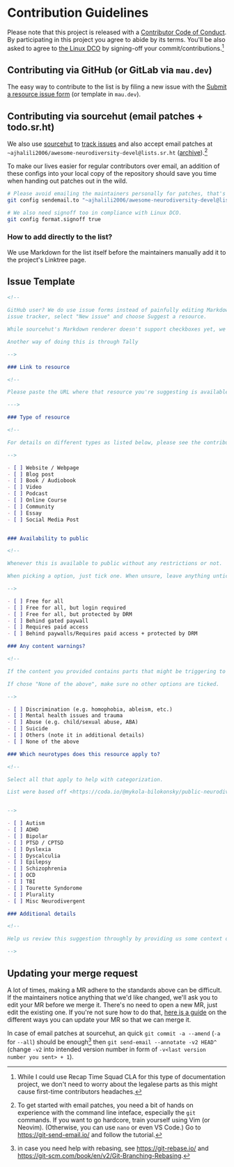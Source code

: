 # Contribution Guidelines

Please note that this project is released with a [Contributor Code of Conduct](CODE_OF_CONDUCT.md).
By participating in this project you agree to abide by its terms. You'll be also asked to agree to
[the Linux DCO](https://developercertificate.org) by signing-off your commit/contributions.[^1]

## Contributing via GitHub (or GitLab via `mau.dev`)

The easy way to contribute to the list is by filing a new issue with the [Submit a resource issue form](https://github.com/Community-Lores/awesome-neurodiversity/issues/new?assignees=ajhalili2006&labels=enhancement%2Cdocumentation&template=suggest-resource.yml)
(or template in `mau.dev`).

## Contributing via sourcehut (email patches + todo.sr.ht)

We also use [sourcehut](https://sourcehut.org) to [track issues](https://todo.sr.ht/~ajhalili2006/awesome-neurodiversity) and also accept email patches at `~ajhalili2006/awesome-neurodiversity-devel@lists.sr.ht` ([archive](https://lists.sr.ht/~ajhalili2006/awesome-neurodiversity-devel)).[^3]

To make our lives easier for regular contributors over email, an addition of these configs into your local copy of the repository should save you time when handing out patches out in the wild.

```bash
# Please avoid emailing the maintainers personally for patches, that's bad pratice in OSS community.
git config sendemail.to "~ajhalili2006/awesome-neurodiversity-devel@lists.sr.ht"

# We also need signoff too in compliance with Linux DCO.
git config format.signoff true
```

### How to add directly to the list?

We use Markdown for the list itself before the maintainers
manually add it to the project's Linktree page.

## Issue Template

```md
<!--

GitHub user? We do use issue forms instead of painfully editing Markdown files. Go to the GitHub mirror's
issue tracker, select "New issue" and choose Suggest a resource.

While sourcehut's Markdown renderer doesn't support checkboxes yet, we still need it once we enabled issue tracker mirroring between services in the future. To tick a box for starters, just replace [ ] with [X] and vice versa.

Another way of doing this is through Tally

-->

### Link to resource

<!-- 

Please paste the URL where that resource you're suggesting is available over the internet. If it's a book, an Amazon URL is fine.

--->

### Type of resource

<!--

For details on different types as listed below, please see the contributing guidelines within the repository but they're self-explanatory by the way.

-->

- [ ] Website / Webpage
- [ ] Blog post
- [ ] Book / Audiobook
- [ ] Video
- [ ] Podcast
- [ ] Online Course
- [ ] Community
- [ ] Essay
- [ ] Social Media Post


### Availability to public

<!--

Whenever this is available to public without any restrictions or not.

When picking a option, just tick one. When unsure, leave anything unticked and we'll note it.

-->

- [ ] Free for all
- [ ] Free for all, but login required
- [ ] Free for all, but protected by DRM
- [ ] Behind gated paywall
- [ ] Requires paid access
- [ ] Behind paywalls/Requires paid access + protected by DRM

### Any content warnings?

<!--

If the content you provided contains parts that might be triggering to some, please label it as such.

If chose "None of the above", make sure no other options are ticked.

-->

- [ ] Discrimination (e.g. homophobia, ableism, etc.)
- [ ] Mental health issues and trauma
- [ ] Abuse (e.g. child/sexual abuse, ABA)
- [ ] Suicide
- [ ] Others (note it in additional details)
- [ ] None of the above

### Which neurotypes does this resource apply to?

<!--

Select all that apply to help with categorization.

List were based off <https://coda.io/@mykola-bilokonsky/public-neurodiversity-support-center/neurotypes-47> and its suggestion box at <https://coda.io/form/Add-Neurodiversity-Resource_d43-e9BR1p3>.


-->

- [ ] Autism
- [ ] ADHD
- [ ] Bipolar
- [ ] PTSD / CPTSD
- [ ] Dyslexia
- [ ] Dyscalculia
- [ ] Epilepsy
- [ ] Schizophrenia
- [ ] OCD
- [ ] TBI
- [ ] Tourette Syndorome
- [ ] Plurality
- [ ] Misc Neurodivergent

### Additional details

<!--

Help us review this suggestion throughly by providing us some context or even a bit of summary.

-->

```

## Updating your merge request

A lot of times, making a MR adhere to the standards above can be difficult.
If the maintainers notice anything that we'd like changed, we'll ask you to
edit your MR before we merge it. There's no need to open a new MR, just edit
the existing one. If you're not sure how to do that,
[here is a guide](https://github.com/RichardLitt/knowledge/blob/master/github/amending-a-commit-guide.md)
on the different ways you can update your MR so that we can merge it.

In case of email patches at sourcehut, an quick `git commit -a --amend` (`-a` for `--all`) should be enough[^2] then `git send-email --annotate -v2 HEAD^` (change `-v2` into intended version number in form of `-v<last version number you sent> + 1`).

[^1]: While I could use Recap Time Squad CLA for this type of documentation project, we don't need to worry about the legalese parts as this might cause first-time contributors headaches.
[^2]: in case you need help with rebasing, see <https://git-rebase.io/> and <https://git-scm.com/book/en/v2/Git-Branching-Rebasing>.
[^3]: To get started with email patches, you need a bit of hands on experience with the command line inteface, especially the `git` commands. If you want to go hardcore, train yourself using Vim (or Neovim). (Otherwise, you can use `nano` or even VS Code.) Go to <https://git-send-email.io/> and follow the tutorial.